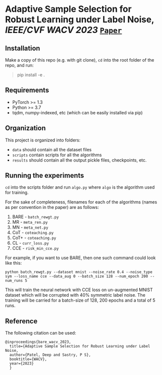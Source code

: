 # Adaptive Sample Selection for Robust Learning under Label Noise, _IEEE/CVF WACV 2023_ [`Paper`](https://arxiv.org/abs/2106.15292)

## Installation

Make a copy of this repo (e.g. with git clone), ```cd``` into the root folder of the repo, and run:

> pip install -e .

## Requirements
- PyTorch >= 1.3
- Python >= 3.7
- tqdm, numpy-indexed, etc (which can be easily installed via pip)

## Organization

This project is organized into folders:
- ```data``` should contain all the dataset files
- ```scripts``` contain scripts for all the algorithms
- ```results``` should contain all the output pickle files, checkpoints, etc.

## Running the experiments

```cd``` into the scripts folder and run ```algo.py``` where ```algo```  is the algorithm used for training.

For the sake of completeness, filenames for each of the algorithms (names as per convention in the paper) are as follows:
1. BARE - ```batch_rewgt.py```
2. MR - ```meta_ren.py```
3. MN - ```meta_net.py```
4. CoT - ```coteaching.py```
5. CoT+ - ```coteaching.py```
6. CL - ```curr_loss.py```
7. CCE - ```risk_min_cce.py```

For example, if you want to use BARE, then one such command could look like this:

```
python batch_rewgt.py --dataset mnist --noise_rate 0.4 --noise_type sym --loss_name cce --data_aug 0 --batch_size 128 --num_epoch 200 --num_runs 5 
```

This will train the neural network with CCE loss on un-augmented MNIST dataset which will be corrupted with 40% symmetric label noise. The training will be carried for a batch-size of 128, 200 epochs and a total of 5 runs.


## Reference

The following citation can be used:

```
@inproceedings{bare_wacv_2023,
  title={Adaptive Sample Selection for Robust Learning under Label Noise,
  author={Patel, Deep and Sastry, P S},
  booktitle={WACV},
  year={2023}
  }
```
